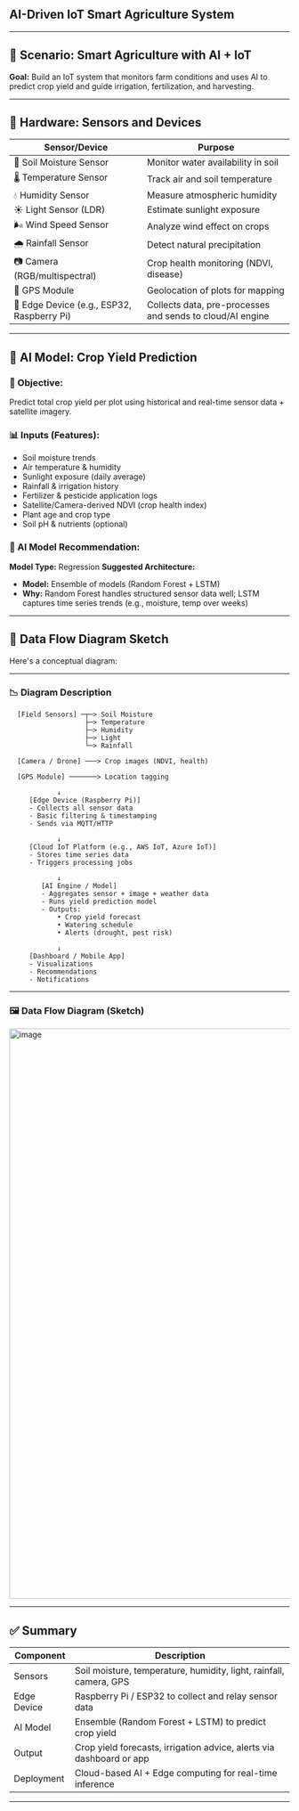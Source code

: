## AI-Driven IoT Smart Agriculture System
---
## 🌾 Scenario: Smart Agriculture with AI + IoT

**Goal:** Build an IoT system that monitors farm conditions and uses AI to predict crop yield and guide irrigation, fertilization, and harvesting.

---

## 🧰 Hardware: Sensors and Devices

| Sensor/Device                              | Purpose                                                   |
| ------------------------------------------ | --------------------------------------------------------- |
| 🌱 Soil Moisture Sensor                    | Monitor water availability in soil                        |
| 🌡️ Temperature Sensor                     | Track air and soil temperature                            |
| 💧 Humidity Sensor                         | Measure atmospheric humidity                              |
| ☀️ Light Sensor (LDR)                      | Estimate sunlight exposure                                |
| 🌬️ Wind Speed Sensor                      | Analyze wind effect on crops                              |
| 🌧️ Rainfall Sensor                        | Detect natural precipitation                              |
| 📷 Camera (RGB/multispectral)              | Crop health monitoring (NDVI, disease)                    |
| 📡 GPS Module                              | Geolocation of plots for mapping                          |
| 🚜 Edge Device (e.g., ESP32, Raspberry Pi) | Collects data, pre-processes and sends to cloud/AI engine |

---

## 🧠 AI Model: Crop Yield Prediction

### 🎯 Objective:

Predict total crop yield per plot using historical and real-time sensor data + satellite imagery.

### 📊 Inputs (Features):

* Soil moisture trends
* Air temperature & humidity
* Sunlight exposure (daily average)
* Rainfall & irrigation history
* Fertilizer & pesticide application logs
* Satellite/Camera-derived NDVI (crop health index)
* Plant age and crop type
* Soil pH & nutrients (optional)

### 🤖 AI Model Recommendation:

**Model Type:** Regression
**Suggested Architecture:**

* **Model:** Ensemble of models (Random Forest + LSTM)
* **Why:** Random Forest handles structured sensor data well; LSTM captures time series trends (e.g., moisture, temp over weeks)

---

## 🔁 Data Flow Diagram Sketch

Here's a conceptual diagram:

---

### 📉 Diagram Description

```
  [Field Sensors] ─┬─> Soil Moisture
                   ├─> Temperature
                   ├─> Humidity
                   ├─> Light
                   └─> Rainfall

  [Camera / Drone] ───> Crop images (NDVI, health)

  [GPS Module] ───────> Location tagging

            ↓
     [Edge Device (Raspberry Pi)]
     - Collects all sensor data
     - Basic filtering & timestamping
     - Sends via MQTT/HTTP

            ↓
     [Cloud IoT Platform (e.g., AWS IoT, Azure IoT)]
     - Stores time series data
     - Triggers processing jobs

            ↓
        [AI Engine / Model]
        - Aggregates sensor + image + weather data
        - Runs yield prediction model
        - Outputs:
            • Crop yield forecast
            • Watering schedule
            • Alerts (drought, pest risk)

            ↓
     [Dashboard / Mobile App]
     - Visualizations
     - Recommendations
     - Notifications
```

---

### 🖼️ Data Flow Diagram (Sketch)
<img width="1536" height="1024" alt="image" src="https://github.com/user-attachments/assets/e2194d26-91b2-4b55-80fe-0f96d3c2c96e" />

---

## ✅ Summary

| Component   | Description                                                          |
| ----------- | -------------------------------------------------------------------- |
| Sensors     | Soil moisture, temperature, humidity, light, rainfall, camera, GPS   |
| Edge Device | Raspberry Pi / ESP32 to collect and relay sensor data                |
| AI Model    | Ensemble (Random Forest + LSTM) to predict crop yield                |
| Output      | Crop yield forecasts, irrigation advice, alerts via dashboard or app |
| Deployment  | Cloud-based AI + Edge computing for real-time inference              |

---


